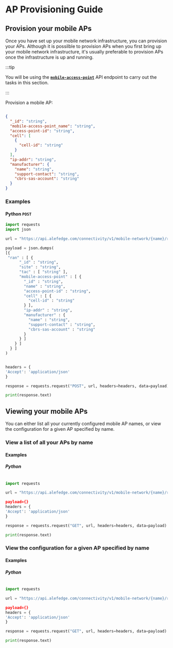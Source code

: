 # AP Provisioning Guide

## Provision your mobile APs

Once you have set up your mobile network infrastructure, you can provision your APs. Although it is possilble to provision APs when you first bring up your mobile network infrastructure, it's usually preferable to provision APs once the infrastructure is up and running.


:::tip

You will be using the [**`mobile-access-point`**](https://app.swaggerhub.com/apis-docs/MMCKENN72_1/alef-mobile_network_api/1.0.0-oas3-mm1#/Create%20mobile-access-point/create_mobile-network_ran_mobile-access-point_mobile-access-point_by_id) API endpoint to carry out the tasks in this section. 

:::

Provision a mobile AP:

```json

{
  "_id": "string",
  "mobile-access-point_name": "string",
  "access-point-id": "string",
  "cell": [
    {
      "cell-id": "string"
    }
  ],
  "ip-addr": "string",
  "manufacturer": {
    "name": "string",
    "support-contact": "string",
    "cbrs-sas-account": "string"
  }
}

  ```

  ### Examples

  #### Python `POST`

```python
import requests
import json

url = "https://api.alefedge.com/connectivity/v1/mobile-network/{name}/ran/mobile-access-point/{mobile_access_point_name}?authorization=<API_KEY>"

payload = json.dumps(
[{
 "ran" : [ {
      "_id" : "string",
      "site" : "string",
      "tac" : [ "string" ],
      "mobile-access-point" : [ {
        "_id" : "string",
        "name" : "string",
        "access-point-id" : "string",
        "cell" : [ {
          "cell-id" : "string"
        } ],
        "ip-addr" : "string",
        "manufacturer" : {
          "name" : "string",
          "support-contact" : "string",
          "cbrs-sas-account" : "string"
        }
      } ]
    } ]
  } ]
)


headers = {
'Accept': 'application/json'
}

response = requests.request("POST", url, headers=headers, data=payload)

print(response.text)
```

## Viewing your mobile APs

You can either list all your currently configured mobile AP names, or view the configuration for a given AP specified by name.

### View a list of all your APs by name

#### Examples

##### Python

```python

import requests

url = "https://api.alefedge.com/connectivity/v1/mobile-network/{name}/ran/mobile-access-point/?authorization=<API_KEY>""

payload={}
headers = {
'Accept': 'application/json'
}

response = requests.request("GET", url, headers=headers, data=payload)

print(response.text)

```

### View the configuration for a given AP specified by name


#### Examples

##### Python

```python

import requests

url = "https://api.alefedge.com/connectivity/v1/mobile-network/{name}/ran/mobile-access-point/{mobile_access_point_name}?authorization=<API_KEY>""

payload={}
headers = {
'Accept': 'application/json'
}

response = requests.request("GET", url, headers=headers, data=payload)

print(response.text)

```


